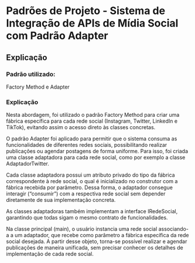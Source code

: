 # Padrões de Projeto - Sistema de Integração de APIs de Mídia Social com Padrão Adapter

## Explicação

### Padrão utilizado: 
Factory Method e Adapter

### Explicação
Nesta abordagem, foi utilizado o padrão Factory Method para criar uma fábrica específica para cada rede social (Instagram, Twitter, LinkedIn e TikTok), evitando assim o acesso direto às classes concretas.

O padrão Adapter foi aplicado para permitir que o sistema consuma as funcionalidades de diferentes redes sociais, possibilitando realizar publicações ou agendar postagens de forma uniforme.
Para isso, foi criada uma classe adaptadora para cada rede social, como por exemplo a classe AdaptadorTwitter.

Cada classe adaptadora possui um atributo privado do tipo da fábrica correspondente à rede social, o qual é inicializado no construtor com a fábrica recebida por parâmetro. Dessa forma, o adaptador consegue interagir (“consumir”) com a respectiva rede social sem depender diretamente de sua implementação concreta.

As classes adaptadoras também implementam a interface IRedeSocial, garantindo que todas sigam o mesmo contrato de funcionalidades.

Na classe principal (main), o usuário instancia uma rede social associando-a a um adaptador, que recebe como parâmetro a fábrica específica da rede social desejada. A partir desse objeto, torna-se possível realizar e agendar publicações de maneira unificada, sem precisar conhecer os detalhes de implementação de cada rede social.

